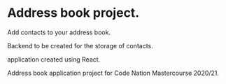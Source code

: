 # Address book project.

Add contacts to your address book. 

Backend to be created for the storage of contacts.

application created using React.

Address book application project for Code Nation Mastercourse 2020/21.
